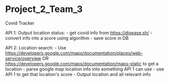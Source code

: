 # Project_2_Team_3
Covid Tracker

API 1:
  Output location status:
    - get covid info from https://disease.sh/
    - convert info into a score using algorithm
    - save score in DB
    
API 2:
  Location search:
    - Use https://developers.google.com/maps/documentation/places/web-service/overview  OR https://developers.google.com/maps/documentation/maps-static 
    to get a location
      - parse google map location info into something API 1 can use
    - use API 1 to get that location's score
    - Output location and all relevant info
